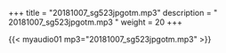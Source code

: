 +++
title = "20181007_sg523jpgotm.mp3"
description = " 20181007_sg523jpgotm.mp3 "
weight = 20
+++

{{< myaudio01 mp3="20181007_sg523jpgotm.mp3" >}}

